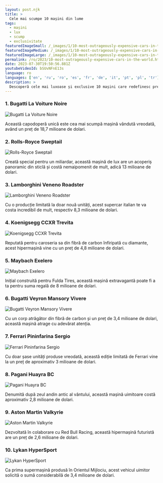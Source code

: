```yaml
---
layout: post.njk
title: >
  Cele mai scumpe 10 mașini din lume
tags:
  - mașini
  - lux
  - scump
  - exclusivitate
featuredImageSmall: /_images/1/10-most-outrageously-expensive-cars-in-the-world-cover-ro-small.webp
featuredImageMedium: /_images/1/10-most-outrageously-expensive-cars-in-the-world-cover-ro-medium.webp
featuredImageLarge: /_images/1/10-most-outrageously-expensive-cars-in-the-world-cover-ro-large.webp
permalink: /ro/2023/10-most-outrageously-expensive-cars-in-the-world.html
date: 2023-07-30T19:50:56.881Z
youtubeVideoId: bSUvNFnE13s
language: ro
languages: ['en', 'ru', 'ro', 'es', 'fr', 'de', 'it', 'pt', 'pl', 'tr']
description: >
  Descoperă cele mai luxoase și exclusive 10 mașini care redefinesc prețurile lor incredibile.
---
```


### 1. Bugatti La Voiture Noire

![Bugatti La Voiture Noire](/_images/8/8027c959273c69d108658e87b17b110f-medium.webp)

Această capodoperă unică este cea mai scumpă mașină vândută vreodată, având un preț de 18,7 milioane de dolari.

### 2. Rolls-Royce Sweptail

![Rolls-Royce Sweptail](/_images/9/9e9dd5f85089733e4e6c2c813c7c89c9-medium.webp)

Creată special pentru un miliardar, această mașină de lux are un acoperiș panoramic din sticlă și costă nemaipomenit de mult, adică 13 milioane de dolari.

### 3. Lamborghini Veneno Roadster

![Lamborghini Veneno Roadster](/_images/e/e1b28a7ead3889b36a2bf0406d405936-medium.webp)

Cu o producție limitată la doar nouă unități, acest supercar italian te va costa incredibil de mult, respectiv 8,3 milioane de dolari.

### 4. Koenigsegg CCXR Trevita

![Koenigsegg CCXR Trevita](/_images/a/abeaa7c1ecbdd3b0f3fe34373158010e-medium.webp)

Reputată pentru caroseria sa din fibră de carbon înfiripată cu diamante, acest hipermașină vine cu un preț de 4,8 milioane de dolari.

### 5. Maybach Exelero

![Maybach Exelero](/_images/d/ddf96465e0769a8b8208abf1cfc26f32-medium.webp)

Inițial construită pentru Fulda Tires, această mașină extravagantă poate fi a ta pentru suma regală de 8 milioane de dolari.

### 6. Bugatti Veyron Mansory Vivere

![Bugatti Veyron Mansory Vivere](/_images/7/70ae89df813140eadfc0a059276c9b28-medium.webp)

Cu un corp atrăgător din fibră de carbon și un preț de 3,4 milioane de dolari, această mașină atrage cu adevărat atenția.

### 7. Ferrari Pininfarina Sergio

![Ferrari Pininfarina Sergio](/_images/b/bc9209f69ab13df1df3e764c1a689764-medium.webp)

Cu doar șase unități produse vreodată, această ediție limitată de Ferrari vine la un preț de aproximativ 3 milioane de dolari.

### 8. Pagani Huayra BC

![Pagani Huayra BC](/_images/d/d64cba01d598ac53964bc7935fa5048f-medium.webp)

Denumită după zeul andin antic al vântului, această mașină uimitoare costă aproximativ 2,8 milioane de dolari.

### 9. Aston Martin Valkyrie

![Aston Martin Valkyrie](/_images/5/56a73032482d18c3cb7867a776cfeda0-medium.webp)

Dezvoltată în colaborare cu Red Bull Racing, această hipermașină futuristă are un preț de 2,6 milioane de dolari.

### 10. Lykan HyperSport

![Lykan HyperSport](/_images/0/09eca429ee0b0efe1242dc8f15f1fd63-medium.webp)

Ca prima supermașină produsă în Orientul Mijlociu, acest vehicul uimitor solicită o sumă considerabilă de 3,4 milioane de dolari.


